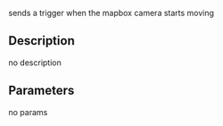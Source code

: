 sends a trigger when the mapbox camera starts moving



## Description
no description
## Parameters
no params